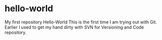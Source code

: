 # hello-world
My first repository Hello-World
This is the first time I am trying out with Git. Earlier I used to get my hand dirty with SVN for Versioning and Code repository.
